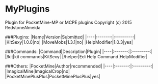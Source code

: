# MyPlugins
Plugin for PocketMine-MP or MCPE plugins
Copyright (c) 2015 RedstoneAlmeida

###Plugins:
|Name|Version|Submitted|
|----|:-------:|:---------:|
|KitSexy|1.0.0|no|
|MoveMobs|1.3.1|no|
|HelpModifier|1.0.3|yes|

###Commands:
|Command|Description|Plugin|
|----|:-------:|:---------:|
|/kit|kit commands|KitSexy|
|/helper|Edi Help Command|HelpModifier|

###Others:
|PocketMine|Author|recommended|
|----|:-------:|:---------:|
|ImagicalMine|ImagicalCrop|no|
|PocketMinePlusPlus|PocketMinePlusPlus|yes|
